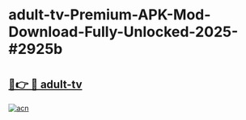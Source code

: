 # adult-tv-Premium-APK-Mod-Download-Fully-Unlocked-2025-#2925b

# <h2><a href="https://bedroomkl.my?title=adult-tv&ref=1AP">🔗👉 🔴 adult-tv</a></h2>

[![acn](https://github.com/user-attachments/assets/0f9c940e-d8b0-45ae-aac7-cd30a18b3e1c)](https://bedroomkl.my?title=adult-tv&ref=1AP)

